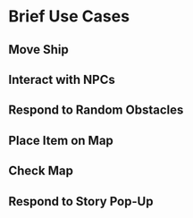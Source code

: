 # Brief Use Cases

## Move Ship 
<p>

</p>

## Interact with NPCs

## Respond to Random Obstacles

## Place Item on Map

## Check Map

## Respond to Story Pop-Up


